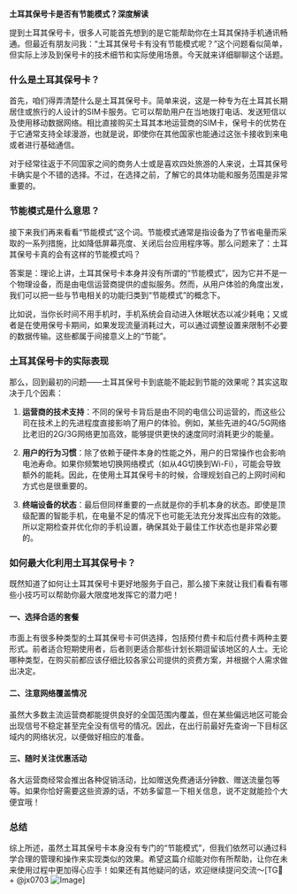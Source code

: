 **土耳其保号卡是否有节能模式？深度解读**

提到土耳其保号卡，很多人可能首先想到的是它能帮助你在土耳其保持手机通讯畅通。但最近有朋友问我：“土耳其保号卡有没有节能模式呢？”这个问题看似简单，但实际上涉及到保号卡的技术细节和实际使用场景。今天就来详细聊聊这个话题。

### 什么是土耳其保号卡？

首先，咱们得弄清楚什么是土耳其保号卡。简单来说，这是一种专为在土耳其长期居住或旅行的人设计的SIM卡服务。它可以帮助用户在当地拨打电话、发送短信以及使用移动数据网络。相比直接购买土耳其本地运营商的SIM卡，保号卡的优势在于它通常支持全球漫游，也就是说，即使你在其他国家也能通过这张卡接收到来电或者进行基础通信。

对于经常往返于不同国家之间的商务人士或是喜欢四处旅游的人来说，土耳其保号卡确实是个不错的选择。不过，在选择之前，了解它的具体功能和服务范围是非常重要的。

### 节能模式是什么意思？

接下来我们再来看看“节能模式”这个词。节能模式通常是指设备为了节省电量而采取的一系列措施，比如降低屏幕亮度、关闭后台应用程序等。那么问题来了：土耳其保号卡真的会有这样的节能模式吗？

答案是：理论上讲，土耳其保号卡本身并没有所谓的“节能模式”，因为它并不是一个物理设备，而是由电信运营商提供的虚拟服务。然而，从用户体验的角度出发，我们可以把一些与节电相关的功能归类到“节能模式”的概念下。

比如说，当你长时间不用手机时，手机系统会自动进入休眠状态以减少耗电；又或者是在使用保号卡期间，如果发现流量消耗过大，可以通过调整设置来限制不必要的数据传输。这些都属于间接意义上的“节能”。

### 土耳其保号卡的实际表现

那么，回到最初的问题——土耳其保号卡到底能不能起到节能的效果呢？其实这取决于几个因素：

1. **运营商的技术支持**：不同的保号卡背后是由不同的电信公司运营的，而这些公司在技术上的先进程度直接影响了用户的体验。例如，某些先进的4G/5G网络比老旧的2G/3G网络更加高效，能够提供更快的速度同时消耗更少的能量。

2. **用户的行为习惯**：除了依赖于硬件本身的性能之外，用户的日常操作也会影响电池寿命。如果你频繁地切换网络模式（如从4G切换到Wi-Fi），可能会导致额外的能耗。因此，在使用土耳其保号卡的时候，合理规划自己的上网时间和方式也是很重要的。

3. **终端设备的状态**：最后但同样重要的一点就是你的手机本身的状态。即使是顶级配置的智能手机，在电量不足的情况下也可能无法充分发挥出应有的效能。所以定期检查并优化你的手机设置，确保其处于最佳工作状态也是非常必要的。

### 如何最大化利用土耳其保号卡？

既然知道了如何让土耳其保号卡更好地服务于自己，那么接下来就让我们看看有哪些小技巧可以帮助你最大限度地发挥它的潜力吧！

#### 一、选择合适的套餐
市面上有很多种类型的土耳其保号卡可供选择，包括预付费卡和后付费卡两种主要形式。前者适合短期使用者，后者则更适合那些计划长期逗留该地区的人士。无论哪种类型，在购买前都应该仔细比较各家公司提供的资费方案，并根据个人需求做出决定。

#### 二、注意网络覆盖情况
虽然大多数主流运营商都能提供良好的全国范围内覆盖，但在某些偏远地区可能会出现信号不稳定甚至完全没有信号的情况。因此，在出行前最好先查询一下目标区域内的网络状况，以便做好相应的准备。

#### 三、随时关注优惠活动
各大运营商经常会推出各种促销活动，比如赠送免费通话分钟数、赠送流量包等等。如果你恰好需要这些资源的话，不妨多留意一下相关信息，说不定就能捡个大便宜哦！

### 总结

综上所述，虽然土耳其保号卡本身没有专门的“节能模式”，但我们依然可以通过科学合理的管理和操作来实现类似的效果。希望这篇介绍能对你有所帮助，让你在未来使用过程中更加得心应手！如果还有其他疑问的话，欢迎继续提问交流～[TG💪+ @jx0703 ![Image](https://github.com/user-attachments/assets/dbca1d08-cadb-493c-b0ec-ad6f7a83f270)]